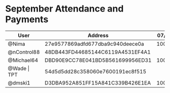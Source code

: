 # September Attendance and Payments 


| User      | Address | 07/09 | 14/09 | 21/09 | 28/09 |
|-----------| -------- | -------- |-------|-------|-------|
| @Nima | 27e9577869adfd677dba9c940deece0a	| 10000 | 10000 | 10000 ||
| @nControl88 | 48DB443FD44685144C6119A4531EF4A1	|  | 10000 | | 10000 |
| @Michael64 | DBD90E9CC78E041BD5B561699956ED31	| 10000 | 10000 | ||
| @Wade \| TPT     | 54d5d5dd28c358060e7600191ec8f515     | | 10000|10000|10000|
| @dmski1   | D3DBA952A851FF15A841C339B426E1EA| 10000 |10000|10000|10000|